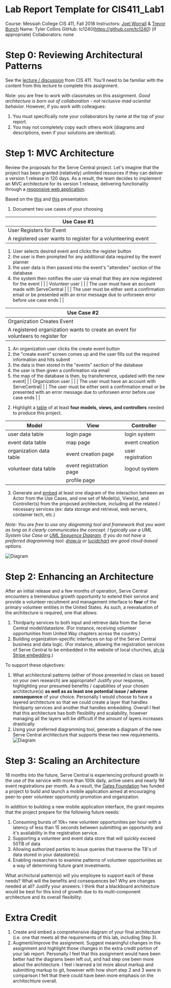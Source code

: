# Lab Report Template for CIS411_Lab1
Course: Messiah College CIS 411, Fall 2018
Instructors: [Joel Worrall](https://github.com/tangollama) & [Trevor Bunch](https://github.com/trevordbunch)
Name: Tyler Collins
GitHub: tc1240(https://github.com/tc1240)
(if appropriate) Collaborators: none


# Step 0: Reviewing Architectural Patterns
See the [lecture / discussion](https://docs.google.com/presentation/d/1nUcy63FWPFYO3OJmERJpMjEtdaFtaIBbuUkpmNRVRas/edit#slide=id.g45345bd5ea_0_136) from CIS 411. You'll need to be familiar with the content from this lecture to complete this assignment.

Note: you are free to work with classmates on this assignment. _Good architecture is born out of collaboration - not reclusive mad-scientist behavior._ However, if you work with colleagues:

1. You must specifically note your collaborators by name at the top of your report.
2. You may not completely copy each others work (diagrams and descriptions, even if your solutions are identical).

# Step 1: MVC Architecture
Review the proposals for the Serve Central project. Let's imagine that the project has been granted (relatively) unlimited resources if they can deliver a version 1 release in 120 days. As a result, the team decides to implement an MVC architecture for its version 1 release, delivering functionality through a [responsive web application](https://en.wikipedia.org/wiki/Responsive_web_design). 

Based on the [this](https://docs.google.com/presentation/d/1UnU0xU0wF1l8pAB8trtLpdM0yuskx66jTFJzd64nsjU/edit#slide=id.g439b9c6866_2_53) and [this](https://docs.google.com/presentation/d/1-VZfAFoBVr6ijNepKAtRA7JoAQsV2Jlbf2l1WPDMhI0/edit) presentation:

1) Document two use cases of your choosing

| Use Case #1 | |
|---|---|
| User Registers for Event | |
| A registered user wants to register for a volunteering event
1. User selects desired event and clicks the register button
2. the user is then prompted for any additional data required by the event planner
3. the user data is then passed into the event's "attendies" section of the database
4. the system then notifies the user via email that they are now registered for the event | |
| Volunteer user | |
| The user must have an account made with ServeCentral | |
| The user must be either sent a confirmation email or be presented with an error message due to unforseen error before use case ends | |

| Use Case #2 | |
|---|---|
| Organization Creates Event | |
| A registered organization wants to create an event for volunteers to register for
1. An organization user clicks the create event button
2. the "create event" screen comes up and the user fills out the required information and hits submit
3. the data is then stored in the "events" section of the database
4. the user is then given a confirmation via email 
5. the map of the database is then, by transferrence, updated with the new event| |
| Organization user | |
| The user must have an account with ServeCentral| |
| The user must be either sent a confirmation email or be presented with an error message due to unforseen error before use case ends | |


2) Highlight a [table](https://www.tablesgenerator.com/markdown_tables) of at least **four models, views, and controllers** needed to produce this project.

| Model | View | Controller |
|---|---|---|
| user data table | login page | login system |
| event data table | map page | event creation |
| organization data table | event creation page | user registration |
| volunteer data table | event registration page | logout system |
|  | profile page |  |

3) Generate and [embed](https://github.com/adam-p/markdown-here/wiki/Markdown-Cheatsheet#images) at least one diagram of the interaction between an Actor from the Use Cases, and one set of Model(s), View(s), and Controller(s) from the proposed architecture, including all the related / necessary services (ex: data storage and retrieval, web servers, container tech, etc.)

_Note: You are free to use any diagraming tool and framework that you want as long as it clearly communicates the concept. I typically use a UML System Use Case or [UML Sequence Diagram](https://www.uml-diagrams.org/index-examples.html).  If you do not have a preferred diagramming tool: [draw.io](http://draw.io) or [lucidchart](http://lucidchart.com) are good cloud-based options._

![Diagram](https://github.com/tc1240/cis411_lab1/blob/master/labreports/Diagram.JPG)

# Step 2: Enhancing an Architecture
After an initial release and a few months of operation, Serve Central encounters a tremendous growth opportunity to extend their service and provide a volunteer recuitment and management interface to __four__ of the primary volunteer entities in the United States. As such, a reevaluation of the architecture is required, one that allows:

1. Thirdparty services to both input and retrieve data from the Serve Central model/datastore. (For instance, receiving volunteer opportunities from United Way chapters across the country.)
2. Building organization-specific interfaces on top of the Serve Central business and data logic. (For instance, allowing the registration services of Serve Central to be embedded in the website of local churches, [ah-la Stripe embedding](https://stripe.com/payments/elements).)

To support these objectives:
1. What architectural patterns (either of those presented in class on based on your own research) are appropriate? Justify your response, highlighting your presumed benefits / capabilties of your chosen architecture(s) **as well as as least one potential issue / adverse consequence** of your choice.
Personally I would choose to have a layered architecture so that we could create a layer that handles thirdparty services and another that handles embedding. Overall I feel that this architecture has both flexibility and scalability, however managing all the layers will be difficult if the amount of layers increases drastically.
2. Using your preferred diagramming tool, generate a diagram of the new Serve Central architecture that supports these two new requirements.
![Diagram](https://github.com/tc1240/cis411_lab1/blob/master/labreports/Diagram2.JPG)

# Step 3: Scaling an Architecture
18 months into the future, Serve Central is experiencing profound growth in the use of the service with more than 100k daily, active users and nearly 1M event registrations per month. As a result, the [Gates Foundation](https://www.gatesfoundation.org/) has funded a project to build and launch a mobile application aimed at encouraging peer-to-peer volunteer opportunity promotion and organization. 

In addition to building a new mobile application interface, the grant requires that the project prepare for the following future needs:

1. Consuming bursts of 10k+ new volunteer opportunities per hour with a latency of less than 15 seconds between submitting an opportunity and it's availability in the registration service.
2. Supporting a volunteer and event data store that will quickly exceed 50TB of data
3. Allowing authorized parties to issue queries that traverse the TB's of data stored in your datastore(s).
4. Enabling researchers to examine patterns of volunteer opportunities as a way of determining future grant investments.

What archictural pattern(s) will you employee to support each of these needs? What will the benefits and consequences be? Why are changes needed at all? Justify your answers.
I think that a blackboard architecture would be best for this kind of growth due to its multi-component architecture and its overall flexibility. 

# Extra Credit
1. Create and embed a comprehensive diagram of your final architecture (i.e. one that meets all the requirements of this lab, including Step 3).
2. Augment/improve the assignment. Suggest meaningful changes in the assignment and highlight those changes in the extra credit portion of your lab report.
Personally I feel that this assignment would have been better had the diagrams been left out, and had step one been more about the architecture. I feel i learned a lot more about markup and submitting markup to git, however with how short step 2 and 3 were in comparison I felt that there could have been more emphasis on the architechture overall.
